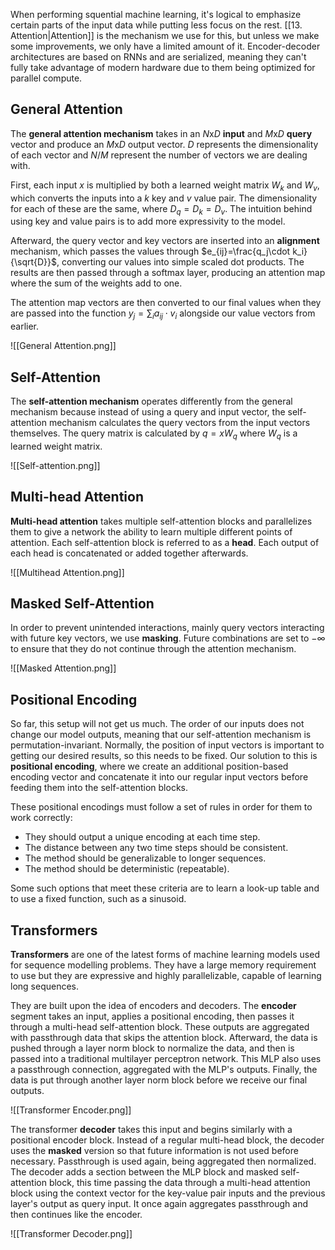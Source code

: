 When performing squential machine learning, it's logical to emphasize certain parts of the input data while putting less focus on the rest. [[13. Attention|Attention]] is the mechanism we use for this, but unless we make some improvements, we only have a limited amount of it. Encoder-decoder architectures are based on RNNs and are serialized, meaning they can't fully take advantage of modern hardware due to them being optimized for parallel compute.

## General Attention

The **general attention mechanism** takes in an $N\text{x}D$ **input** and $M\text{x}D$ **query** vector and produce an $M\text{x}D$ output vector. $D$ represents the dimensionality of each vector and $N$/$M$ represent the number of vectors we are dealing with.

First, each input $x$ is multiplied by both a learned weight matrix $W_k$ and $W_v$, which converts the inputs into a $k$ key and $v$ value pair. The dimensionality for each of these are the same, where $D_q=D_k=D_v$. The intuition behind using key and value pairs is to add more expressivity to the model.

Afterward, the query vector and key vectors are inserted into an **alignment** mechanism, which passes the values through $e_{ij}=\frac{q_j\cdot k_i}{\sqrt{D}}$, converting our values into simple scaled dot products. The results are then passed through a softmax layer, producing an attention map where the sum of the weights add to one.

The attention map vectors are then converted to our final values when they are passed into the function $y_j=\sum_i{a_{ij} \cdot v_i}$ alongside our value vectors from earlier.

![[General Attention.png]]

## Self-Attention

The **self-attention mechanism** operates differently from the general mechanism because instead of using a query and input vector, the self-attention mechanism calculates the query vectors from the input vectors themselves. The query matrix is calculated by $q=xW_q$ where $W_q$ is a learned weight matrix.

![[Self-attention.png]]

## Multi-head Attention

**Multi-head attention** takes multiple self-attention blocks and parallelizes them to give a network the ability to learn multiple different points of attention. Each self-attention block is referred to as a **head**. Each output of each head is concatenated or added together afterwards.

![[Multihead Attention.png]]

## Masked Self-Attention

In order to prevent unintended interactions, mainly query vectors interacting with future key vectors, we use **masking**. Future combinations are set to $-\infty$ to ensure that they do not continue through the attention mechanism.

![[Masked Attention.png]]

## Positional Encoding

So far, this setup will not get us much. The order of our inputs does not change our model outputs, meaning that our self-attention mechanism is permutation-invariant. Normally, the position of input vectors is important to getting our desired results, so this needs to be fixed. Our solution to this is **positional encoding**, where we create an additional position-based encoding vector and concatenate it into our regular input vectors before feeding them into the self-attention blocks.

These positional encodings must follow a set of rules in order for them to work correctly:

- They should output a unique encoding at each time step.
- The distance between any two time steps should be consistent.
- The method should be generalizable to longer sequences.
- The method should be deterministic (repeatable).

Some such options that meet these criteria are to learn a look-up table and to use a fixed function, such as a sinusoid.

## Transformers

**Transformers** are one of the latest forms of machine learning models used for sequence modelling problems. They have a large memory requirement to use but they are expressive and highly parallelizable, capable of learning long sequences.

They are built upon the idea of encoders and decoders. The **encoder** segment takes an input, applies a positional encoding, then passes it through a multi-head self-attention block. These outputs are aggregated with passthrough data that skips the attention block. Afterward, the data is pushed through a layer norm block to normalize the data, and then is passed into a traditional multilayer perceptron network. This MLP also uses a passthrough connection, aggregated with the MLP's outputs. Finally, the data is put through another layer norm block before we receive our final outputs.

![[Transformer Encoder.png]]

The transformer **decoder** takes this input and begins similarly with a positional encoder block. Instead of a regular multi-head block, the decoder uses the **masked** version so that future information is not used before necessary. Passthrough is used again, being aggregated then normalized. The decoder adds a section between the MLP block and masked self-attention block, this time passing the data through a multi-head attention block using the context vector for the key-value pair inputs and the previous layer's output as query input. It once again aggregates passthrough and then continues like the encoder.

![[Transformer Decoder.png]]
